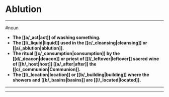 # Ablution
---
#noun
- **The [[a/_act|act]] of washing something.**
- **The [[l/_liquid|liquid]] used in the [[c/_cleansing|cleansing]] or [[a/_ablution|ablution]].**
- **The ritual [[c/_consumption|consumption]] by the [[d/_deacon|deacon]] or priest of [[l/_leftover|leftover]] sacred wine of [[h/_host|host]] [[a/_after|after]] the [[c/_communion|Communion]].**
- **The [[l/_location|location]] or [[b/_building|building]] where the showers and [[b/_basins|basins]] are [[l/_located|located]].**
---
---
